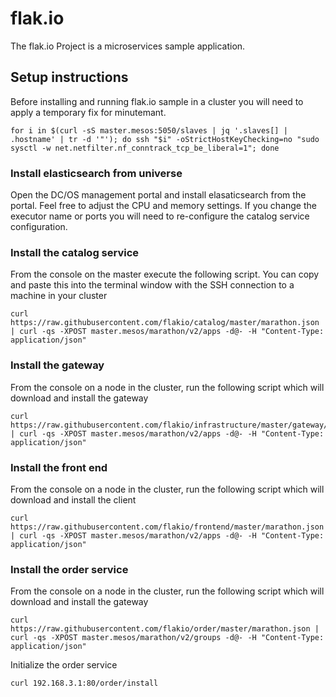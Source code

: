 # flak.io
The flak.io Project is a microservices sample application.

## Setup instructions

Before installing and running flak.io sample in a cluster you will need to apply a temporary fix for minutemant.
```
for i in $(curl -sS master.mesos:5050/slaves | jq '.slaves[] | .hostname' | tr -d '"'); do ssh "$i" -oStrictHostKeyChecking=no "sudo sysctl -w net.netfilter.nf_conntrack_tcp_be_liberal=1"; done
```

### Install elasticsearch from universe
Open the DC/OS management portal and install elasaticsearch from the portal. Feel free to adjust the CPU and memory settings.  If you change the executor name or ports you will need to re-configure the catalog service configuration.
### Install the catalog service
From the console on the master execute the following script.  You can copy and paste this into the terminal window with the SSH connection to a machine in your cluster
```
curl https://raw.githubusercontent.com/flakio/catalog/master/marathon.json | curl -qs -XPOST master.mesos/marathon/v2/apps -d@- -H "Content-Type: application/json"
```
### Install the gateway
From the console on a node in the cluster, run the following script which will download and install the gateway
```
curl https://raw.githubusercontent.com/flakio/infrastructure/master/gateway/marathon.json | curl -qs -XPOST master.mesos/marathon/v2/apps -d@- -H "Content-Type: application/json"
```

### Install the front end
From the console on a node in the cluster, run the following script which will download and install the client
```
curl https://raw.githubusercontent.com/flakio/frontend/master/marathon.json | curl -qs -XPOST master.mesos/marathon/v2/apps -d@- -H "Content-Type: application/json"
```
### Install the order service
From the console on a node in the cluster, run the following script which will download and install the gateway
```
curl https://raw.githubusercontent.com/flakio/order/master/marathon.json | curl -qs -XPOST master.mesos/marathon/v2/groups -d@- -H "Content-Type: application/json"
```
Initialize the order service
```
curl 192.168.3.1:80/order/install
```
